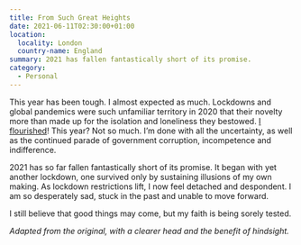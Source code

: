 ```yaml
---
title: From Such Great Heights
date: 2021-06-11T02:30:00+01:00
location:
  locality: London
  country-name: England
summary: 2021 has fallen fantastically short of its promise.
category:
  - Personal
---
```

This year has been tough. I almost expected as much. Lockdowns and global pandemics were such unfamiliar territory in 2020 that their novelty more than made up for the isolation and loneliness they bestowed. [I flourished][1]! This year? Not so much. I’m done with all the uncertainty, as well as the continued parade of government corruption, incompetence and indifference.

2021 has so far fallen fantastically short of its promise. It began with yet another lockdown, one survived only by sustaining illusions of my own making. As lockdown restrictions lift, I now feel detached and despondent. I am so desperately sad, stuck in the past and unable to move forward.

I still believe that good things may come, but my faith is being sorely tested.

*Adapted from the original, with a clearer head and the benefit of hindsight.*

[1]: /2021/01/2020_in_review/

